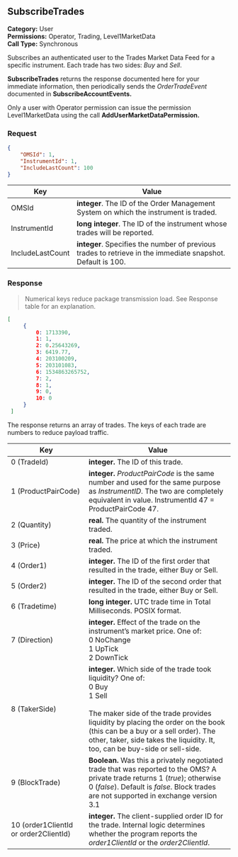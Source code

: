 ## SubscribeTrades

**Category:** User<br />
**Permissions:** Operator, Trading, Level1MarketData<br />
**Call Type:** Synchronous

Subscribes an authenticated user to the Trades Market Data Feed for a specific instrument. Each trade has two sides: *Buy* and *Sell*.

**SubscribeTrades** returns the response documented here for your immediate information, then periodically sends the *OrderTradeEvent* documented in **SubscribeAccountEvents.**

Only a user with Operator permission can issue the permission Level1MarketData using the call **AddUserMarketDataPermission.**

### Request

```json
{
	"OMSId": 1,
	"InstrumentId": 1,
	"IncludeLastCount": 100 
}
```

| Key           | Value                                                        |
| ---------------- | ------------------------------------------------------------ |
| OMSId            | **integer**. The ID of the Order Management System on which the instrument is traded. |
| InstrumentId     | **long integer**. The ID of the instrument whose trades will be reported. |
| IncludeLastCount | **integer**. Specifies the number of previous trades to retrieve in the immediate snapshot. Default is 100. |

### Response

> Numerical keys reduce package transmission load. See Response table for an explanation.


```json
[
     {
         0: 1713390,
         1: 1,
         2: 0.25643269,
         3: 6419.77,
         4: 203100209,
         5: 203101083,
         6: 1534863265752,
         7: 2,
         8: 1,
         9: 0,
         10: 0
     }
 ]
```

The response returns an array of trades. The keys of each trade are numbers to reduce payload traffic.

| Key          | Value                                                        |
| --------------- | ------------------------------------------------------------ |
| 0 (TradeId)  | **integer.** The ID of this trade. |
| 1 (ProductPairCode) | **integer.** *ProductPairCode* is the same number and used for the same purpose as *InstrumentID*. The two are completely equivalent in value. InstrumentId 47 = ProductPairCode 47. |
| 2 (Quantity) | **real.** The quantity of the instrument traded. |
| 3 (Price) | **real.** The price at which the instrument traded. |
| 4 (Order1) | **integer.** The ID of the first order that resulted in the trade, either Buy or Sell. |
| 5 (Order2) | **integer.** The ID of the second order that resulted in the trade, either Buy or Sell. |
| 6 (Tradetime) | **long integer.** UTC trade time in Total Milliseconds. POSIX format. |
| 7 (Direction) | **integer.** Effect of the trade on the instrument’s market price. One of:<br />0 NoChange<br />1 UpTick<br />2 DownTick |
| 8 (TakerSide) | **integer.** Which side of the trade took liquidity? One of:<br />0 Buy<br />1 Sell<br /><br />The maker side of the trade provides liquidity by placing the order on the book (this can be a buy or a sell order). The other, taker, side takes the liquidity. It, too, can be buy-side or sell-side. |
| 9 (BlockTrade) | **Boolean.** Was this a privately negotiated trade that was reported to the OMS? A private trade returns 1 (*true*); otherwise 0 (*false*). Default is *false*. Block trades are not supported in exchange version 3.1 |
| 10 (order1ClientId or order2ClientId) | **integer.** The client-supplied order ID for the trade. Internal logic determines whether the program reports the *order1ClientId* or the *order2ClientId*. |



